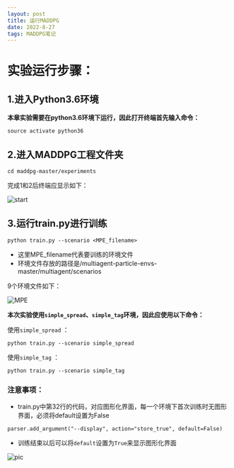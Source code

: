 ```yaml
---
layout: post
title: 运行MADDPG
date: 2022-8-27 
tags: MADDPG笔记   
---
```


# 实验运行步骤：

## 1.进入Python3.6环境

**本章实验需要在python3.6环境下运行，因此打开终端首先输入命令：**

```
source activate python36
```

## 2.进入MADDPG工程文件夹

```
cd maddpg-master/experiments
```
 完成1和2后终端应显示如下：
 
 ![start](https://effun.xyz/images/MADDPG/start.jpg)

## 3.运行train.py进行训练

```
python train.py --scenario <MPE_filename>
```
* 这里MPE_filename代表要训练的环境文件
* 环境文件存放的路径是/multiagent-particle-envs-master/multiagent/scenarios

9个环境文件如下：

![MPE](https://effun.xyz/images/MADDPG/MPE.jpg)
  
**本次实验使用`simple_spread`、`simple_tag`环境，因此应使用以下命令：**

使用`simple_spread` ：
```
python train.py --scenario simple_spread
```
使用`simple_tag` ：
```
python train.py --scenario simple_tag
```
### 注意事项：
* train.py中第32行的代码，对应图形化界面，每一个环境下首次训练时无图形界面，必须将default设置为False
 ```
 parser.add_argument("--display", action="store_true", default=False)
 ```
 * 训练结束以后可以将`default`设置为`True`来显示图形化界面

![pic](https://effun.xyz/images/MADDPG/pic.jpg)